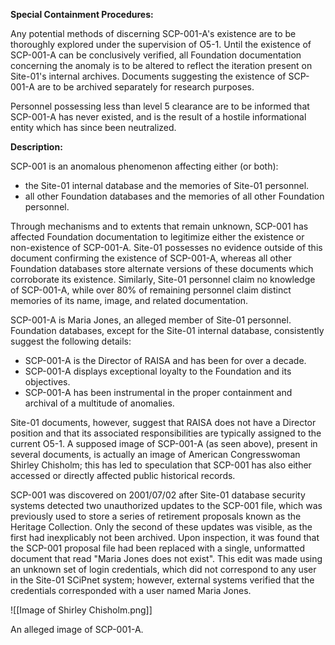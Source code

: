 
**Special Containment Procedures:**

Any potential methods of discerning SCP-001-A's existence are to be thoroughly explored under the supervision of O5-1. Until the existence of SCP-001-A can be conclusively verified, all Foundation documentation concerning the anomaly is to be altered to reflect the iteration present on Site-01's internal archives. Documents suggesting the existence of SCP-001-A are to be archived separately for research purposes.

Personnel possessing less than level 5 clearance are to be informed that SCP-001-A has never existed, and is the result of a hostile informational entity which has since been neutralized.

**Description:**

SCP-001 is an anomalous phenomenon affecting either (or both):

- the Site-01 internal database and the memories of Site-01 personnel.
- all other Foundation databases and the memories of all other Foundation personnel.

Through mechanisms and to extents that remain unknown, SCP-001 has affected Foundation documentation to legitimize either the existence or non-existence of SCP-001-A. Site-01 possesses no evidence outside of this document confirming the existence of SCP-001-A, whereas all other Foundation databases store alternate versions of these documents which corroborate its existence. Similarly, Site-01 personnel claim no knowledge of SCP-001-A, while over 80% of remaining personnel claim distinct memories of its name, image, and related documentation.

SCP-001-A is Maria Jones, an alleged member of Site-01 personnel. Foundation databases, except for the Site-01 internal database, consistently suggest the following details:

- SCP-001-A is the Director of RAISA and has been for over a decade.
- SCP-001-A displays exceptional loyalty to the Foundation and its objectives.
- SCP-001-A has been instrumental in the proper containment and archival of a multitude of anomalies.

Site-01 documents, however, suggest that RAISA does not have a Director position and that its associated responsibilities are typically assigned to the current O5-1. A supposed image of SCP-001-A (as seen above), present in several documents, is actually an image of American Congresswoman Shirley Chisholm; this has led to speculation that SCP-001 has also either accessed or directly affected public historical records.

SCP-001 was discovered on 2001/07/02 after Site-01 database security systems detected two unauthorized updates to the SCP-001 file, which was previously used to store a series of retirement proposals known as the Heritage Collection. Only the second of these updates was visible, as the first had inexplicably not been archived. Upon inspection, it was found that the SCP-001 proposal file had been replaced with a single, unformatted document that read "Maria Jones does not exist". This edit was made using an unknown set of login credentials, which did not correspond to any user in the Site-01 SCiPnet system; however, external systems verified that the credentials corresponded with a user named Maria Jones.

![[Image of Shirley Chisholm.png]]

An alleged image of SCP-001-A.

